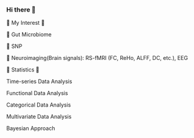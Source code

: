 ### Hi there 👋

<!--
**IDOJI/IDOJI** is a ✨ _special_ ✨ repository because its `README.md` (this file) appears on your GitHub profile.

Here are some ideas to get you started:

- 🔭 I’m currently working on ...
- 🌱 I’m currently learning ...
- 👯 I’m looking to collaborate on ...
- 🤔 I’m looking for help with ...
- 💬 Ask me about ...
- 📫 How to reach me: ...
- 😄 Pronouns: ...
- ⚡ Fun fact: ...
💎 Statistics 💎 
🧩 Bayesian Statistics
🧩 Functional Data Analysis (e.g. Hilbert Space)
-->


💎 My Interest 💎

🦠 Gut Microbiome

🧬 SNP

🧠 Neuroimaging(Brain signals): RS-fMRI (FC, ReHo, ALFF, DC, etc.), EEG


💎 Statistics 💎

Time-series Data Analysis

Functional Data Analysis

Categorical Data Analysis

Multivariate Data Analysis

Bayesian Approach






